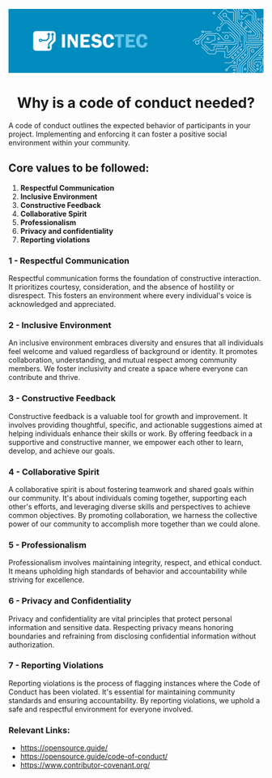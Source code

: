 <div align="center">

![logo](../profile/inesctec_banner.png)
# Why is a code of conduct needed?

</div>

A code of conduct outlines the expected behavior of participants in your project. Implementing and enforcing it can foster a positive social environment within your community.

## Core values to be followed:

1. **Respectful Communication**
2. **Inclusive Environment**
3. **Constructive Feedback**
4. **Collaborative Spirit**
5. **Professionalism**
6. **Privacy and confidentiality** 
7. **Reporting violations**

### 1 - Respectful Communication

Respectful communication forms the foundation of constructive interaction. It prioritizes courtesy, consideration, and the absence of hostility or disrespect. This fosters an environment where every individual's voice is acknowledged and appreciated.

### 2 - Inclusive Environment

An inclusive environment embraces diversity and ensures that all individuals feel welcome and valued regardless of background or identity. It promotes collaboration, understanding, and mutual respect among community members. We foster inclusivity and create a space where everyone can contribute and thrive.

### 3 - Constructive Feedback

Constructive feedback is a valuable tool for growth and improvement. It involves providing thoughtful, specific, and actionable suggestions aimed at helping individuals enhance their skills or work. By offering feedback in a supportive and constructive manner, we empower each other to learn, develop, and achieve our goals.

### 4 - Collaborative Spirit

A collaborative spirit is about fostering teamwork and shared goals within our community. It's about individuals coming together, supporting each other's efforts, and leveraging diverse skills and perspectives to achieve common objectives. By promoting collaboration, we harness the collective power of our community to accomplish more together than we could alone.

### 5 - Professionalism

Professionalism involves maintaining integrity, respect, and ethical conduct. It means upholding high standards of behavior and accountability while striving for excellence.

### 6 - Privacy and Confidentiality 

Privacy and confidentiality are vital principles that protect personal information and sensitive data. Respecting privacy means honoring boundaries and refraining from disclosing confidential information without authorization.

### 7 - Reporting Violations

Reporting violations is the process of flagging instances where the Code of Conduct has been violated. It's essential for maintaining community standards and ensuring accountability. By reporting violations, we uphold a safe and respectful environment for everyone involved.

### Relevant Links:
- https://opensource.guide/
- https://opensource.guide/code-of-conduct/
- https://www.contributor-covenant.org/
